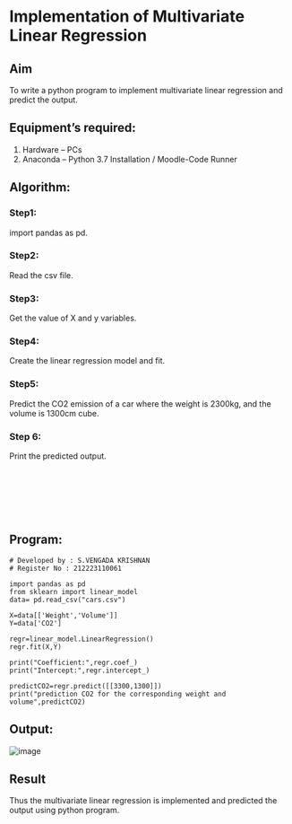# Implementation of Multivariate Linear Regression
## Aim
To write a python program to implement multivariate linear regression and predict the output.
## Equipment’s required:
1.	Hardware – PCs
2.	Anaconda – Python 3.7 Installation / Moodle-Code Runner
## Algorithm:
### Step1: 
import pandas as pd.
<br>

### Step2: 
Read the csv file.
<br>

### Step3: 
Get the value of X and y variables.
<br>

### Step4: 
Create the linear regression model and fit.
<br>

### Step5: 
Predict the CO2 emission of a car where the weight is 2300kg, and the volume is 1300cm cube.
<br>

### Step 6: 
Print the predicted output.

<br>
<br>
<br>
<br>
<br>

## Program:
```
# Developed by : S.VENGADA KRISHNAN
# Register No : 212223110061

import pandas as pd
from sklearn import linear_model
data= pd.read_csv("cars.csv")

X=data[['Weight','Volume']]
Y=data['CO2']

regr=linear_model.LinearRegression()
regr.fit(X,Y)

print("Coefficient:",regr.coef_)
print("Intercept:",regr.intercept_)

predictCO2=regr.predict([[3300,1300]])
print("prediction CO2 for the corresponding weight and volume",predictCO2)
```
## Output:
![image](https://github.com/SVENGADAKRISHNAN/Multivariate-Linear-Regression/assets/147473084/099fa371-8d2f-4016-bfa4-8632dab0d3ea)


## Result
Thus the multivariate linear regression is implemented and predicted the output using python program.
